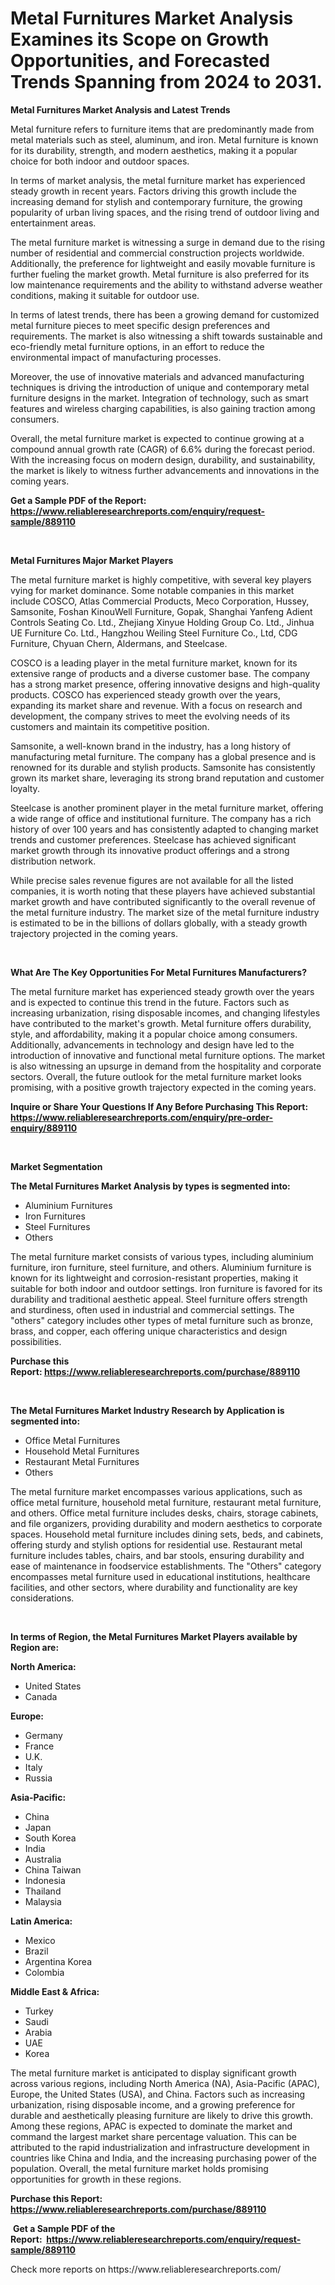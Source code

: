 <p><h1>Metal Furnitures Market Analysis Examines its Scope on Growth Opportunities, and Forecasted Trends Spanning from 2024 to 2031.</h1></p><p><strong>Metal Furnitures Market Analysis and Latest Trends</strong></p>
<p><p>Metal furniture refers to furniture items that are predominantly made from metal materials such as steel, aluminum, and iron. Metal furniture is known for its durability, strength, and modern aesthetics, making it a popular choice for both indoor and outdoor spaces.</p><p>In terms of market analysis, the metal furniture market has experienced steady growth in recent years. Factors driving this growth include the increasing demand for stylish and contemporary furniture, the growing popularity of urban living spaces, and the rising trend of outdoor living and entertainment areas.</p><p>The metal furniture market is witnessing a surge in demand due to the rising number of residential and commercial construction projects worldwide. Additionally, the preference for lightweight and easily movable furniture is further fueling the market growth. Metal furniture is also preferred for its low maintenance requirements and the ability to withstand adverse weather conditions, making it suitable for outdoor use.</p><p>In terms of latest trends, there has been a growing demand for customized metal furniture pieces to meet specific design preferences and requirements. The market is also witnessing a shift towards sustainable and eco-friendly metal furniture options, in an effort to reduce the environmental impact of manufacturing processes.</p><p>Moreover, the use of innovative materials and advanced manufacturing techniques is driving the introduction of unique and contemporary metal furniture designs in the market. Integration of technology, such as smart features and wireless charging capabilities, is also gaining traction among consumers.</p><p>Overall, the metal furniture market is expected to continue growing at a compound annual growth rate (CAGR) of 6.6% during the forecast period. With the increasing focus on modern design, durability, and sustainability, the market is likely to witness further advancements and innovations in the coming years.</p></p>
<p><strong>Get a Sample PDF of the Report:&nbsp; <a href="https://www.reliableresearchreports.com/enquiry/request-sample/889110">https://www.reliableresearchreports.com/enquiry/request-sample/889110</a></strong></p>
<p>&nbsp;</p>
<p><strong>Metal Furnitures Major Market Players</strong></p>
<p><p>The metal furniture market is highly competitive, with several key players vying for market dominance. Some notable companies in this market include COSCO, Atlas Commercial Products, Meco Corporation, Hussey, Samsonite, Foshan KinouWell Furniture, Gopak, Shanghai Yanfeng Adient Controls Seating Co. Ltd., Zhejiang Xinyue Holding Group Co. Ltd., Jinhua UE Furniture Co. Ltd., Hangzhou Weiling Steel Furniture Co., Ltd, CDG Furniture, Chyuan Chern, Aldermans, and Steelcase.</p><p>COSCO is a leading player in the metal furniture market, known for its extensive range of products and a diverse customer base. The company has a strong market presence, offering innovative designs and high-quality products. COSCO has experienced steady growth over the years, expanding its market share and revenue. With a focus on research and development, the company strives to meet the evolving needs of its customers and maintain its competitive position.</p><p>Samsonite, a well-known brand in the industry, has a long history of manufacturing metal furniture. The company has a global presence and is renowned for its durable and stylish products. Samsonite has consistently grown its market share, leveraging its strong brand reputation and customer loyalty.</p><p>Steelcase is another prominent player in the metal furniture market, offering a wide range of office and institutional furniture. The company has a rich history of over 100 years and has consistently adapted to changing market trends and customer preferences. Steelcase has achieved significant market growth through its innovative product offerings and a strong distribution network.</p><p>While precise sales revenue figures are not available for all the listed companies, it is worth noting that these players have achieved substantial market growth and have contributed significantly to the overall revenue of the metal furniture industry. The market size of the metal furniture industry is estimated to be in the billions of dollars globally, with a steady growth trajectory projected in the coming years.</p></p>
<p>&nbsp;</p>
<p><strong>What Are The Key Opportunities For Metal Furnitures Manufacturers?</strong></p>
<p><p>The metal furniture market has experienced steady growth over the years and is expected to continue this trend in the future. Factors such as increasing urbanization, rising disposable incomes, and changing lifestyles have contributed to the market's growth. Metal furniture offers durability, style, and affordability, making it a popular choice among consumers. Additionally, advancements in technology and design have led to the introduction of innovative and functional metal furniture options. The market is also witnessing an upsurge in demand from the hospitality and corporate sectors. Overall, the future outlook for the metal furniture market looks promising, with a positive growth trajectory expected in the coming years.</p></p>
<p><strong>Inquire or Share Your Questions If Any Before Purchasing This Report: <a href="https://www.reliableresearchreports.com/enquiry/pre-order-enquiry/889110">https://www.reliableresearchreports.com/enquiry/pre-order-enquiry/889110</a></strong></p>
<p>&nbsp;</p>
<p><strong>Market Segmentation</strong></p>
<p><strong>The Metal Furnitures Market Analysis by types is segmented into:</strong></p>
<p><ul><li>Aluminium Furnitures</li><li>Iron Furnitures</li><li>Steel Furnitures</li><li>Others</li></ul></p>
<p><p>The metal furniture market consists of various types, including aluminium furniture, iron furniture, steel furniture, and others. Aluminium furniture is known for its lightweight and corrosion-resistant properties, making it suitable for both indoor and outdoor settings. Iron furniture is favored for its durability and traditional aesthetic appeal. Steel furniture offers strength and sturdiness, often used in industrial and commercial settings. The "others" category includes other types of metal furniture such as bronze, brass, and copper, each offering unique characteristics and design possibilities.</p></p>
<p><strong>Purchase this Report:&nbsp;<a href="https://www.reliableresearchreports.com/purchase/889110">https://www.reliableresearchreports.com/purchase/889110</a></strong></p>
<p>&nbsp;</p>
<p><strong>The Metal Furnitures Market Industry Research by Application is segmented into:</strong></p>
<p><ul><li>Office Metal Furnitures</li><li>Household Metal Furnitures</li><li>Restaurant Metal Furnitures</li><li>Others</li></ul></p>
<p><p>The metal furniture market encompasses various applications, such as office metal furniture, household metal furniture, restaurant metal furniture, and others. Office metal furniture includes desks, chairs, storage cabinets, and file organizers, providing durability and modern aesthetics to corporate spaces. Household metal furniture includes dining sets, beds, and cabinets, offering sturdy and stylish options for residential use. Restaurant metal furniture includes tables, chairs, and bar stools, ensuring durability and ease of maintenance in foodservice establishments. The "Others" category encompasses metal furniture used in educational institutions, healthcare facilities, and other sectors, where durability and functionality are key considerations.</p></p>
<p>&nbsp;</p>
<p><strong>In terms of Region, the Metal Furnitures Market Players available by Region are:</strong></p>
<p>
    <p> <strong> North America: </strong>
        <ul>
            <li>United States</li>
            <li>Canada</li>
        </ul>
        </p> 
    <p> <strong> Europe: </strong>
        <ul>
            <li>Germany</li>
            <li>France</li>
            <li>U.K.</li>
            <li>Italy</li>
            <li>Russia</li>
        </ul>
        </p> 
    <p> <strong> Asia-Pacific: </strong>
        <ul>
            <li>China</li>
            <li>Japan</li>
            <li>South Korea</li>
            <li>India</li>
            <li>Australia</li>
            <li>China Taiwan</li>
            <li>Indonesia</li>
            <li>Thailand</li>
            <li>Malaysia</li>
        </ul>
        </p> 
    <p> <strong> Latin America: </strong>
        <ul>
            <li>Mexico</li>
            <li>Brazil</li>
            <li>Argentina Korea</li>
            <li>Colombia</li>
        </ul>
        </p> 
    <p> <strong> Middle East & Africa: </strong>
        <ul>
            <li>Turkey</li>
            <li>Saudi</li>
            <li>Arabia</li>
            <li>UAE</li>
            <li>Korea</li>
        </ul>
    </p>
    </p>
<p><p>The metal furniture market is anticipated to display significant growth across various regions, including North America (NA), Asia-Pacific (APAC), Europe, the United States (USA), and China. Factors such as increasing urbanization, rising disposable income, and a growing preference for durable and aesthetically pleasing furniture are likely to drive this growth. Among these regions, APAC is expected to dominate the market and command the largest market share percentage valuation. This can be attributed to the rapid industrialization and infrastructure development in countries like China and India, and the increasing purchasing power of the population.  Overall, the metal furniture market holds promising opportunities for growth in these regions.</p></p>
<p><strong>Purchase this Report: <a href="https://www.reliableresearchreports.com/purchase/889110">https://www.reliableresearchreports.com/purchase/889110</a></strong></p>
<p>&nbsp;<strong>Get a Sample PDF of the Report:&nbsp;&nbsp;<a href="https://www.reliableresearchreports.com/enquiry/request-sample/889110">https://www.reliableresearchreports.com/enquiry/request-sample/889110</a></strong></p>
<p><strong></strong></p>
<p>Check more reports on https://www.reliableresearchreports.com/</p>